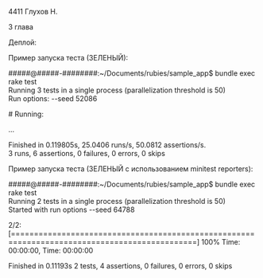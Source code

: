 4411 Глухов Н.

3 глава

Деплой: 

Пример запуска теста (ЗЕЛЕНЫЙ):

#####@#####-########:~/Documents/rubies/sample_app$ bundle exec rake test  
Running 3 tests in a single process (parallelization threshold is 50)  
Run options: --seed 52086

\# Running:

...

Finished in 0.119805s, 25.0406 runs/s, 50.0812 assertions/s.  
3 runs, 6 assertions, 0 failures, 0 errors, 0 skips

Пример запуска теста (ЗЕЛЕНЫЙ с использованием minitest reporters):

#####@#####-########:~/Documents/rubies/sample_app$ bundle exec rake test  
Running 2 tests in a single process (parallelization threshold is 50)  
Started with run options --seed 64788

  2/2: [==============================================================================================] 100% Time: 00:00:00, Time: 00:00:00

Finished in 0.11193s
2 tests, 4 assertions, 0 failures, 0 errors, 0 skips